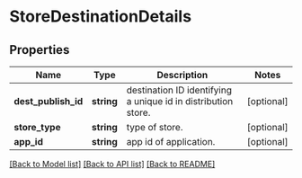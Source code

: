 # StoreDestinationDetails

## Properties
Name | Type | Description | Notes
------------ | ------------- | ------------- | -------------
**dest_publish_id** | **string** | destination ID identifying a unique id in distribution store. | [optional] 
**store_type** | **string** | type of store. | [optional] 
**app_id** | **string** | app id of application. | [optional] 

[[Back to Model list]](../README.md#documentation-for-models) [[Back to API list]](../README.md#documentation-for-api-endpoints) [[Back to README]](../README.md)

